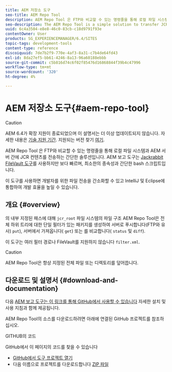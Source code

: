 ```yaml
---
title: AEM 저장소 도구
seo-title: AEM Repo Tool
description: AEM Repo Tool 은 FTP와 비교할 수 있는 명령줄을 통해 로컬 파일 시스템과 AEM 서버 간에 JCR 컨텐츠를 전송하는 간단한 솔루션입니다. AEM Repo Tool은 Jackrabbit FileVault 도구와 유사하지만 더 빨라지고, 최소한의 종속성과 간단한 Bash 스크립트입니다.
seo-description: The AEM Repo Tool is a simple solution to transfer JCR content between your local filesystem and the AEM server via the command line comparable to FTP. The AEM Repo Tool is similar to the Jackrabbit FileVault tool, but is faster, has minimal dependencies, and is a simple bash script.
uuid: 6c4a3504-e8e8-46c0-83cb-c18d9791f93e
contentOwner: User
products: SG_EXPERIENCEMANAGER/6.4/SITES
topic-tags: development-tools
content-type: reference
discoiquuid: 7de7b2f9-770e-4af3-8a31-c7b4de64fd43
exl-id: 8da27ef5-bb61-4246-8a13-96a60188ebbb
source-git-commit: c5b816d74c6f02f85476d16868844f39b4c47996
workflow-type: tm+mt
source-wordcount: '320'
ht-degree: 4%

---
```


# AEM 저장소 도구{#aem-repo-tool}

>[!CAUTION]
>
>AEM 6.4가 확장 지원이 종료되었으며 이 설명서는 더 이상 업데이트되지 않습니다. 자세한 내용은 [기술 지원 기간](https://helpx.adobe.com/kr/support/programs/eol-matrix.html). 지원되는 버전 찾기 [여기](https://experienceleague.adobe.com/docs/).

AEM Repo Tool 은 FTP와 비교할 수 있는 명령줄을 통해 로컬 파일 시스템과 AEM 서버 간에 JCR 컨텐츠를 전송하는 간단한 솔루션입니다. AEM 보고 도구는 [Jackrabbit FileVault 도구](/help/sites-developing/ht-vlttool.md)를 사용하지만 보다 빠르며, 최소한의 종속성과 간단한 bash 스크립트입니다.

이 도구를 사용하면 개발자를 위한 파일 전송을 간소화할 수 있고 IntelliJ 및 Eclipse에 통합하여 개발 효율을 높일 수 있습니다.

## 개요 {#overview}

의 내부 지정된 패스에 대해 `jcr_root` 파일 시스템의 파일 구조 AEM Repo Tool은 전체 하위 트리에 대한 단일 필터가 있는 패키지를 생성하여 서버로 푸시합니다(FTP와 유사) `put`), 서버에서 가져옵니다( `get`) 또는 를 비교합니다( `status` 및 `diff`).

이 도구는 여러 필터 경로나 FileVault를 지원하지 않습니다 `filter.xml`.

>[!CAUTION]
>
>AEM Repo Tool은 항상 지정된 전체 파일 또는 디렉토리를 덮어씁니다.

## 다운로드 및 설명서 {#download-and-documentation}

다음 [AEM 보고 도구는 이 링크를 통해 GitHub에서 사용할 수 있습니다](https://github.com/Adobe-Marketing-Cloud/tools/tree/master/repo) 자세한 설치 및 사용 지침과 함께 제공됩니다.

AEM Repo Tool의 소스를 다운로드하려면 아래에 연결된 GitHub 프로젝트를 참조하십시오.

GITHUB의 코드

GitHub에서 이 페이지의 코드를 찾을 수 있습니다

* [GitHub에서 도구 프로젝트 열기](https://github.com/Adobe-Marketing-Cloud/tools)
* 다음 이름으로 프로젝트를 다운로드합니다 [ZIP 파일](https://github.com/Adobe-Marketing-Cloud/tools/archive/master.zip)
